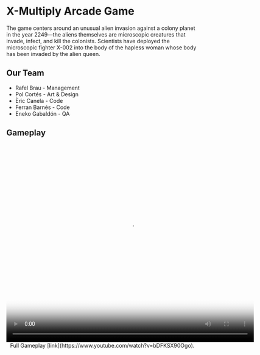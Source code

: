 

# X-Multiply Arcade Game
The game centers around an unusual alien invasion against a colony planet in the year 2249—the aliens themselves are microscopic creatures that invade, infect, and kill the colonists. Scientists have deployed the microscopic fighter X-002 into the body of the hapless woman whose body has been invaded by the alien queen.
## Our Team
- Rafel Brau - Management
- Pol Cortés - Art & Design
- Èric Canela - Code
- Ferran Barnés - Code
- Eneko Gabaldón - QA

## Gameplay
<div align="center">
  <video src="xmultiply.mp4" poster="xmultiply.jpg" width="650" height="520" controls preload></video>
  Full Gameplay [link](https://www.youtube.com/watch?v=bDFKSX90Ogo).
</div>

